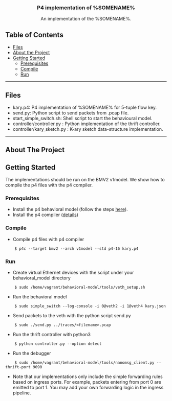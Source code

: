 <!-- PROJECT LOGO -->
<p align="center">

  <h3 align="center">P4 implementation of %SOMENAME%</h3>

  <p align="center">
    An implementation of the %SOMENAME%.
  </p>
</p>

<!-- TABLE OF CONTENTS -->
## Table of Contents

* [Files](#files)
* [About the Project](#about-the-project)
* [Getting Started](#getting-started)
  * [Prerequisites](#prerequisites)
  * [Compile](#compile)
  * [Run](#run)

<!-- FILES -->
---
## Files
- kary.p4: P4 implementation of %SOMENAME% for 5-tuple flow key.
- send.py: Python script to send packets from .pcap file.
- start_simple_switch.sh: Shell script to start the behavioural model.
- controller/controller.py : Python implementation of the thrift controller.
- controller/kary_sketch.py : K-ary sketch data-structure implementation.
---

<!-- ABOUT THE PROJECT -->
## About The Project

<!-- GETTING STARTED -->
## Getting Started
The implementations should be run on the BMV2 v1model. We show how to compile the p4 files with the p4 compiler.

<!-- PREREQUISITES -->
### Prerequisites
- Install the p4 behavioral model (follow the steps [here](https://github.com/p4lang/behavioral-model)).
- Install the p4 compiler ([details](https://github.com/p4lang/p4c))

<!-- COMPILE -->
### Compile
- Compile p4 files with p4 compiler

```
    $ p4c --target bmv2 --arch v1model --std p4-16 kary.p4
```

<!-- RUN -->
### Run

- Create virtual Ethernet devices with the script under your
  behavioral\_model directory

```
    $ sudo /home/vagrant/behavioral-model/tools/veth_setup.sh
```

- Run the behavioral model 

```
    $ sudo simple_switch --log-console -i 0@veth2 -i 1@veth4 kary.json
```

- Send packets to the veth with the python script send.py

```
    $ sudo ./send.py ../traces/<filename>.pcap
```

- Run the thrift controller with python3
```
    $ python controller.py --option detect
```

- Run the debugger

```
    $ sudo /home/vagrant/behavioral-model/tools/nanomsg_client.py --thrift-port 9090
```

- Note that our implementations only include the simple forwarding rules based on ingress ports. For example, packets entering from port 0 are emitted to port 1. You may add your own forwarding logic in the ingress pipeline.
